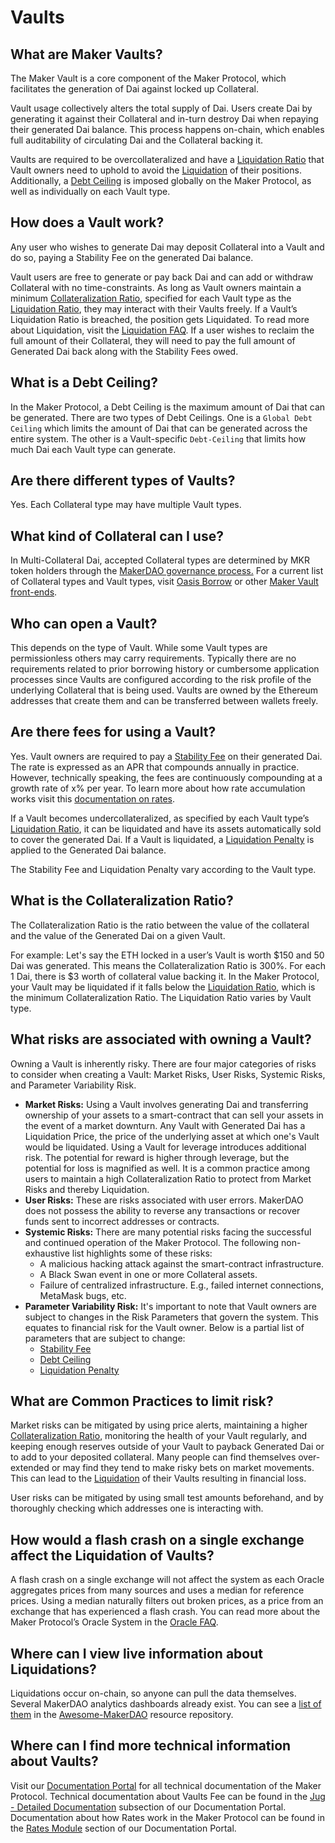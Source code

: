 # Vaults

## What are Maker Vaults?

The Maker Vault is a core component of the Maker Protocol, which facilitates the generation of Dai against locked up Collateral.

Vault usage collectively alters the total supply of Dai. Users create Dai by generating it against their Collateral and in-turn destroy Dai when repaying their generated Dai balance. This process happens on-chain, which enables full auditability of circulating Dai and the Collateral backing it.

Vaults are required to be overcollateralized and have a [Liquidation Ratio](liquidation.md#what-is-the-liquidation-ratio) that Vault owners need to uphold to avoid the [Liquidation](liquidation.md) of their positions. Additionally, a [Debt Ceiling](vault.md#what-is-a-debt-ceiling) is imposed globally on the Maker Protocol, as well as individually on each Vault type.

## How does a Vault work?

Any user who wishes to generate Dai may deposit Collateral into a Vault and do so, paying a Stability Fee on the generated Dai balance.

Vault users are free to generate or pay back Dai and can add or withdraw Collateral with no time-constraints. As long as Vault owners maintain a minimum [Collateralization Ratio](vault.md#what-is-the-collateralization-ratio), specified for each Vault type as the [Liquidation Ratio](liquidation.md#what-is-the-liquidation-ratio), they may interact with their Vaults freely. If a Vault’s Liquidation Ratio is breached, the position gets Liquidated. To read more about Liquidation, visit the [Liquidation FAQ](liquidation.md). If a user wishes to reclaim the full amount of their Collateral, they will need to pay the full amount of Generated Dai back along with the Stability Fees owed.

## What is a Debt Ceiling?

In the Maker Protocol, a Debt Ceiling is the maximum amount of Dai that can be generated. There are two types of Debt Ceilings. One is a `Global Debt Ceiling` which limits the amount of Dai that can be generated across the entire system. The other is a Vault-specific `Debt-Ceiling` that limits how much Dai each Vault type can generate.

## Are there different types of Vaults?

Yes. Each Collateral type may have multiple Vault types.

## What kind of Collateral can I use?

In Multi-Collateral Dai, accepted Collateral types are determined by MKR token holders through the [MakerDAO governance process.](governance.md) For a current list of Collateral types and Vault types, visit [Oasis Borrow](https://oasis.app/borrow) or other [Maker Vault front-ends](https://awesome.makerdao.com/#third-party-vault-portals).

## Who can open a Vault?

This depends on the type of Vault. While some Vault types are permissionless others may carry requirements. Typically there are no requirements related to prior borrowing history or cumbersome application processes since Vaults are configured according to the risk profile of the underlying Collateral that is being used. Vaults are owned by the Ethereum addresses that create them and can be transferred between wallets freely.

## Are there fees for using a Vault?

Yes. Vault owners are required to pay a [Stability Fee](stability-fee.md) on their generated Dai. The rate is expressed as an APR that compounds annually in practice. However, technically speaking, the fees are continuously compounding at a growth rate of x% per year. To learn more about how rate accumulation works visit this [documentation on rates](https://docs.makerdao.com/smart-contract-modules/rates-module/jug-detailed-documentation).

If a Vault becomes undercollateralized, as specified by each Vault type’s [Liquidation Ratio](liquidation.md#what-is-the-liquidation-ratio), it can be liquidated and have its assets automatically sold to cover the generated Dai. If a Vault is liquidated, a [Liquidation Penalty](liquidation.md#what-is-the-liquidation-penalty) is applied to the Generated Dai balance.

The Stability Fee and Liquidation Penalty vary according to the Vault type.

## What is the Collateralization Ratio?

The Collateralization Ratio is the ratio between the value of the collateral and the value of the Generated Dai on a given Vault.

For example: Let's say the ETH locked in a user’s Vault is worth $150 and 50 Dai was generated. This means the Collateralization Ratio is 300%. For each 1 Dai, there is $3 worth of collateral value backing it. In the Maker Protocol, your Vault may be liquidated if it falls below the [Liquidation Ratio](liquidation.md#what-is-the-liquidation-ratio), which is the minimum Collateralization Ratio. The Liquidation Ratio varies by Vault type.

## What risks are associated with owning a Vault?

Owning a Vault is inherently risky. There are four major categories of risks to consider when creating a Vault: Market Risks, User Risks, Systemic Risks, and Parameter Variability Risk.

* **Market Risks:** Using a Vault involves generating Dai and transferring ownership of your assets to a smart-contract that can sell your assets in the event of a market downturn. Any Vault with Generated Dai has a Liquidation Price, the price of the underlying asset at which one's Vault would be liquidated. Using a Vault for leverage introduces additional risk. The potential for reward is higher through leverage, but the potential for loss is magnified as well. It is a common practice among users to maintain a high Collateralization Ratio to protect from Market Risks and thereby Liquidation.
* **User Risks:** These are risks associated with user errors. MakerDAO does not possess the ability to reverse any transactions or recover funds sent to incorrect addresses or contracts.
* **Systemic Risks:** There are many potential risks facing the successful and continued operation of the Maker Protocol. The following non-exhaustive list highlights some of these risks:
  * A malicious hacking attack against the smart-contract infrastructure.
  * A Black Swan event in one or more Collateral assets.
  * Failure of centralized infrastructure. E.g., failed internet connections, MetaMask bugs, etc.
* **Parameter Variability Risk:** It's important to note that Vault owners are subject to changes in the Risk Parameters that govern the system. This equates to financial risk for the Vault owner. Below is a partial list of parameters that are subject to change:
  * [Stability Fee](stability-fee.md)
  * [Debt Ceiling](vault.md#what-is-a-debt-ceiling)
  * [Liquidation Penalty](liquidation.md#what-is-the-liquidation-penalty)

## What are Common Practices to limit risk?

Market risks can be mitigated by using price alerts, maintaining a higher [Collateralization Ratio](vault.md#what-is-the-collateralization-ratio), monitoring the health of your Vault regularly, and keeping enough reserves outside of your Vault to payback Generated Dai or to add to your deposited collateral. Many people can find themselves over-extended or may find they tend to make risky bets on market movements. This can lead to the [Liquidation](liquidation.md) of their Vaults resulting in financial loss.

User risks can be mitigated by using small test amounts beforehand, and by thoroughly checking which addresses one is interacting with.

## How would a flash crash on a single exchange affect the Liquidation of Vaults?

A flash crash on a single exchange will not affect the system as each Oracle aggregates prices from many sources and uses a median for reference prices. Using a median naturally filters out broken prices, as a price from an exchange that has experienced a flash crash. You can read more about the Maker Protocol’s Oracle System in the [Oracle FAQ](oracles.md).

## Where can I view live information about Liquidations?

Liquidations occur on-chain, so anyone can pull the data themselves. Several MakerDAO analytics dashboards already exist. You can see a [list of them](https://awesome.makerdao.com/#watch-dai) in the [Awesome-MakerDAO](https://awesome.makerdao.com) resource repository.

## Where can I find more technical information about Vaults?

Visit our [Documentation Portal](https://docs.makerdao.com/) for all technical documentation of the Maker Protocol. Technical documentation about Vaults Fee can be found in the [Jug - Detailed Documentation](https://docs.makerdao.com/smart-contract-modules/rates-module/jug-detailed-documentation) subsection of our Documentation Portal. Documentation about how Rates work in the Maker Protocol can be found in the [Rates Module](https://docs.makerdao.com/smart-contract-modules/rates-module) section of our Documentation Portal.

